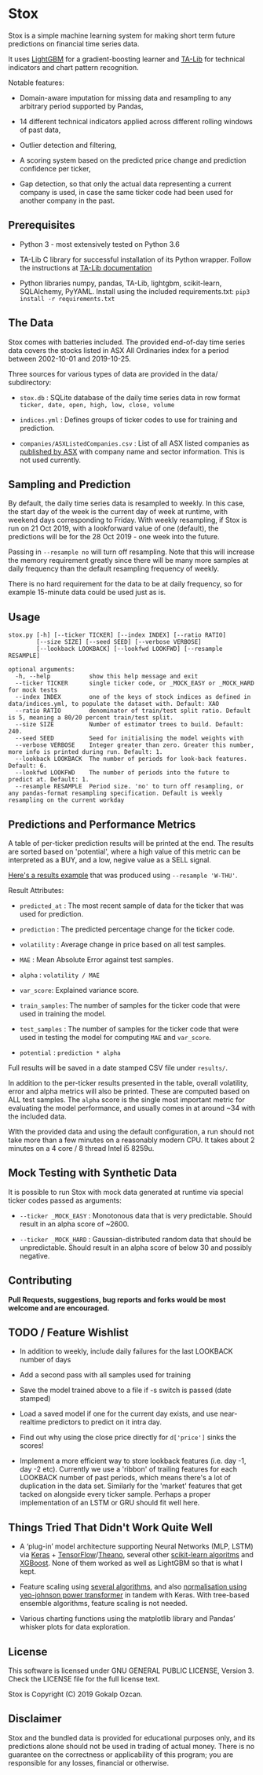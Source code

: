 # Stox

Stox is a simple machine learning system for making short term future predictions on financial time series data.

It uses [LightGBM](https://github.com/microsoft/LightGBM) for a gradient-boosting learner and [TA-Lib](https://github.com/mrjbq7/ta-lib) for technical indicators and chart pattern recognition.

Notable features:

* Domain-aware imputation for missing data and resampling to any arbitrary period supported by Pandas,

* 14 different technical indicators applied across different rolling windows of past data,

* Outlier detection and filtering,

* A scoring system based on the predicted price change and prediction confidence per ticker,

* Gap detection, so that only the actual data representing a current company is used, in case the same ticker code had been used for another company in the past.

## Prerequisites

* Python 3 - most extensively tested on Python 3.6

* TA-Lib C library for successful installation of its Python wrapper. Follow the instructions at [TA-Lib documentation](https://github.com/mrjbq7/ta-lib/blob/master/README.md)

* Python libraries numpy, pandas, TA-Lib, lightgbm, scikit-learn, SQLAlchemy, PyYAML. Install using the included requirements.txt: `pip3 install -r requirements.txt`

## The Data

Stox comes with batteries included. The provided end-of-day time series data covers the stocks listed in ASX All Ordinaries index for a period between 2002-10-01 and 2019-10-25.

Three sources for various types of data are provided in the data/ subdirectory:

* `stox.db` : SQLite database of the daily time series data in row format `ticker, date, open, high, low, close, volume`

* `indices.yml` : Defines groups of ticker codes to use for training and prediction.

* `companies/ASXListedCompanies.csv` : List of all ASX listed companies as [published by ASX](https://www.asx.com.au/asx/research/listedCompanies.do) with company name and sector information. This is not used currently.

## Sampling and Prediction

By default, the daily time series data is resampled to weekly. In this case, the start day of the week is the current day of week at runtime, with weekend days corresponding to Friday. With weekly resampling, if Stox is run on 21 Oct 2019, with a lookforward value of one (default), the predictions will be for the 28 Oct 2019 - one week into the future.

Passing in `--resample no` will turn off resampling. Note that this will increase the memory requirement greatly since there will be many more samples at daily frequency than the default resampling frequency of weekly.

There is no hard requirement for the data to be at daily frequency, so for example 15-minute data could be used just as is.

## Usage

```
stox.py [-h] [--ticker TICKER] [--index INDEX] [--ratio RATIO]
        [--size SIZE] [--seed SEED] [--verbose VERBOSE]
        [--lookback LOOKBACK] [--lookfwd LOOKFWD] [--resample RESAMPLE]

optional arguments:
  -h, --help           show this help message and exit
  --ticker TICKER      single ticker code, or _MOCK_EASY or _MOCK_HARD for mock tests
  --index INDEX        one of the keys of stock indices as defined in data/indices.yml, to populate the dataset with. Default: XAO
  --ratio RATIO        denominator of train/test split ratio. Default is 5, meaning a 80/20 percent train/test split.
  --size SIZE          Number of estimator trees to build. Default: 240.
  --seed SEED          Seed for initialising the model weights with
  --verbose VERBOSE    Integer greater than zero. Greater this number, more info is printed during run. Default: 1.
  --lookback LOOKBACK  The number of periods for look-back features. Default: 6.
  --lookfwd LOOKFWD    The number of periods into the future to predict at. Default: 1.
  --resample RESAMPLE  Period size. 'no' to turn off resampling, or any pandas-format resampling specification. Default is weekly resampling on the current workday
```

## Predictions and Performance Metrics

A table of per-ticker prediction results will be printed at the end. The results are sorted based on 'potential', where a high value of this metric can be interpreted as a BUY, and a low, negive value as a SELL signal.

[Here's a results example](https://github.com/alpozcan/stox/blob/master/results/2019-12-23-12-30-19.csv) that was produced using `--resample 'W-THU'`.

Result Attributes:

* `predicted_at` : The most recent sample of data for the ticker that was used for prediction.

* `prediction` : The predicted percentage change for the ticker code.

* `volatility` : Average change in price based on all test samples.

* `MAE` : Mean Absolute Error against test samples.

* `alpha` : `volatility / MAE`

* `var_score`: Explained variance score.

* `train_samples`: The number of samples for the ticker code that were used in training the model.

* `test_samples` : The number of samples for the ticker code that were used in testing the model for computing `MAE` and `var_score`.

* `potential` : `prediction * alpha`

Full results will be saved in a date stamped CSV file under `results/`.

In addition to the per-ticker results presented in the table, overall volatility, error and alpha metrics will also be printed. These are computed based on ALL test samples. The `alpha` score is the single most important metric for evaluating the model performance, and usually comes in at around ~34 with the included data.

WIth the provided data and using the default configuration, a run should not take more than a few minutes on a reasonably modern CPU. It takes about 2 minutes on a 4 core / 8 thread Intel i5 8259u.

## Mock Testing with Synthetic Data

It is possible to run Stox with mock data generated at runtime via special ticker codes passed as arguments:

* `--ticker _MOCK_EASY` : Monotonous data that is very predictable. Should result in an alpha score of ~2600.

* `--ticker _MOCK_HARD` : Gaussian-distributed random data that should be unpredictable. Should result in an alpha score of below 30 and possibly negative.

## Contributing

**Pull Requests, suggestions, bug reports and forks would be most welcome and are encouraged.**

## TODO / Feature Wishlist

* In addition to weekly, include daily failures for the last LOOKBACK number of days

* Add a second pass with all samples used for training

* Save the model trained above to a file if -s switch is passed (date stamped)

* Load a saved model if one for the current day exists, and use near-realtime predictors to predict on it intra day.

* Find out why using the close price directly for `d['price']` sinks the scores!

* Implement a more efficient way to store lookback features (i.e. day -1, day -2 etc). Currently we use a 'ribbon' of trailing features for each LOOKBACK number of past periods, which means there's a lot of duplication in the data set. Similarly for the 'market' features that get tacked on alongside every ticker sample. Perhaps a proper implementation of an LSTM or GRU should fit well here.

## Things Tried That Didn't Work Quite Well

* A ‘plug-in’ model architecture supporting Neural Networks (MLP, LSTM) via [Keras](https://github.com/keras-team/keras) + [TensorFlow](https://github.com/tensorflow/tensorflow)/[Theano](https://github.com/Theano/Theano), several other [scikit-learn algoritms](https://scikit-learn.org/stable/modules/ensemble.html) and [XGBoost](https://github.com/dmlc/xgboost). None of them worked as well as LightGBM so that is what I kept.

* Feature scaling using [several algorithms](https://scikit-learn.org/stable/modules/classes.html#module-sklearn.preprocessing), and also [normalisation using yeo-johnson power transformer](https://scikit-learn.org/stable/modules/generated/sklearn.preprocessing.PowerTransformer.html#sklearn.preprocessing.PowerTransformer) in tandem with Keras. With tree-based ensemble algorithms, feature scaling is not needed.

* Various charting functions using the matplotlib library and Pandas’ whisker plots for data exploration.

## License

This software is licensed under GNU GENERAL PUBLIC LICENSE, Version 3. Check the LICENSE file for the full license text. 

Stox is Copyright (C) 2019 Gokalp Ozcan.

## Disclaimer

Stox and the bundled data is provided for educational purposes only, and its predictions alone should not be used in trading of actual money. There is no guarantee on the correctness or applicability of this program; you are responsible for any losses, financial or otherwise.
